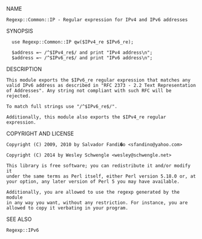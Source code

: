 NAME

    Regexp::Common::IP - Regular expression for IPv4 and IPv6 addresses

SYNOPSIS

      use Regexp::Common::IP qw($IPv4_re $IPv6_re);

      $address =~ /^$IPv4_re$/ and print "IPv4 address\n";
      $address =~ /^$IPv6_re$/ and print "IPv6 address\n";

DESCRIPTION

    This module exports the $IPv6_re regular expression that matches any
    valid IPv6 address as described in "RFC 2373 - 2.2 Text Representation
    of Addresses". Any string not compliant with such RFC will be rejected.

    To match full strings use "/^$IPv6_re$/".

    Additionally, this module also exports the $IPv4_re regular expression.

COPYRIGHT AND LICENSE

    Copyright (C) 2009, 2010 by Salvador Fandi�o <sfandino@yahoo.com>

    Copyright (C) 2014 by Wesley Schwengle <wesley@schwengle.net>

    This library is free software; you can redistribute it and/or modify it
    under the same terms as Perl itself, either Perl version 5.18.0 or, at
    your option, any later version of Perl 5 you may have available.

    Additionally, you are allowed to use the regexp generated by the module
    in any way you want, without any restriction. For instance, you are
    allowed to copy it verbating in your program.

SEE ALSO

    Regexp::IPv6

